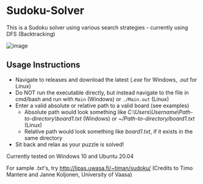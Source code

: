 # Sudoku-Solver
 This is a Sudoku solver using various search strategies - currently using DFS (Backtracking)
 
 ![image](https://user-images.githubusercontent.com/4008778/81976581-99457b00-95dd-11ea-8fbb-add8605eb1ab.PNG)
 
 ## Usage Instructions
 * Navigate to releases and download the latest (*.exe* for Windows, *.out* for Linux)
 * Do NOT run the executable directly, but instead navigate to the file in cmd/bash and run with `Main` (Windows) or `./Main.out` (Linux)
 * Enter a valid absolute or relative path to a valid board (see examples)
   * Absolute path would look something like *C:\Users\Username\Path-to-directory\board1.txt* (Windows) or *~/Path-to-directory/board1.txt* (Linux)
   * Relative path would look something like *board1.txt*, if it exists in the same directory
 * Sit back and relax as your puzzle is solved!
 
 Currently tested on Windows 10 and Ubuntu 20.04
 
 For sample *.txt*'s, try http://lipas.uwasa.fi/~timan/sudoku/ (Credits to Timo Mantere and Janne Koljonen, University of Vaasa)
